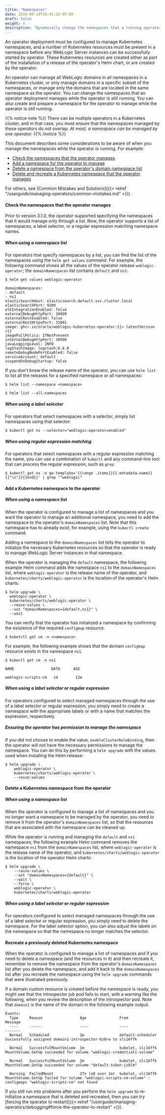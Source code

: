 ```yaml
---
title: "Namespaces"
date: 2019-09-19T10:41:32-05:00
draft: false
weight: 4
description: "Dynamically change the namespaces that a running operator manages."
---
```


An operator deployment must be configured to manage Kubernetes namespaces,
and a number of Kubernetes resources
must be present in a namespace before any WebLogic Server instances can be successfully
started by operator. These Kubernetes resources are created either as part of the installation
of a release of the operator's Helm chart, or are created by the operator.

An operator can manage all WebLogic domains in all namespaces in a Kubernetes cluster,
or only manage domains in a specific subset of the namespaces,
or manage only the domains that are located in the same namespace as the operator.
You can change the namespaces that an operator deployment manages while the operator is still running.
You can also create and prepare a namespace for the operator to manage while the operator is still running.

{{% notice note %}}
There can be multiple operators in a Kubernetes cluster, and in that case, you must ensure that the namespaces managed by these operators do not overlap.
_At most, a namespace can be managed by one operator._
{{% /notice %}}

This document describes some considerations to be aware of when you manage the namespaces while the operator is running. For example:

* [Check the namespaces that the operator manages](#check-the-namespaces-that-the-operator-manages)
* [Add a namespace for the operator to manage](#add-a-kubernetes-namespace-to-the-operator)
* [Delete a namespace from the operator's domain namespace list](#delete-a-kubernetes-namespace-from-the-operator)
* [Delete and recreate a Kubernetes namespace that the operator manages](#recreate-a-previously-deleted-kubernetes-namespace)

For others, see [Common Mistakes and Solutions]({{< relref "/userguide/managing-operators/common-mistakes.md" >}}).


#### Check the namespaces that the operator manages

Prior to version 3.1.0, the operator supported specifying the namespaces that it would manage only through a list.
Now, the operator supports a list of namespaces, a label selector, or a regular expression matching namespace names.

##### When using a namespace list

For operators that specify namespaces by a list, you can find the list of the namespaces using the `helm get values` command.
For example, the following command shows all the values of the operator release `weblogic-operator`; the `domainNamespaces` list contains `default` and `ns1`:

```shell
$ helm get values weblogic-operator
```
```
domainNamespaces:
- default
- ns1
elasticSearchHost: elasticsearch.default.svc.cluster.local
elasticSearchPort: 9200
elkIntegrationEnabled: false
externalDebugHttpPort: 30999
externalRestEnabled: false
externalRestHttpsPort: 31001
image: ghcr.io/oracle/weblogic-kubernetes-operator:{{< latestVersion >}}
imagePullPolicy: IfNotPresent
internalDebugHttpPort: 30999
javaLoggingLevel: INFO
logStashImage: logstash:6.6.0
remoteDebugNodePortEnabled: false
serviceAccount: default
suspendOnDebugStartup: false
```

If you don't know the release name of the operator, you can use `helm list` to list all the releases for a specified namespace or all namespaces:

```shell
$ helm list --namespace <namespace>
```
```shell
$ helm list --all-namespaces
```

##### When using a label selector

For operators that select namespaces with a selector, simply list namespaces using that selector:

```shell
$ kubectl get ns --selector="weblogic-operator=enabled"
```

##### When using regular expression matching

For operators that select namespaces with a regular expression matching the name, you can use a combination of `kubectl`
and any command-line tool that can process the regular expression, such as `grep`:

```shell
$ kubectl get ns -o go-template='{{range .items}}{{.metadata.name}}{{"\n"}}{{end}}' | grep "^weblogic"
```

#### Add a Kubernetes namespace to the operator

##### When using a namespace list

When the operator is configured to manage a list of namespaces and you want the operator to manage an additional namespace,
you need to add the namespace to the operator's `domainNamespaces` list. Note that this namespace has to already exist, for example,
using the `kubectl create` command.

Adding a namespace to the `domainNamespaces` list tells the operator to initialize the necessary
Kubernetes resources so that the operator is ready to manage WebLogic Server instances in that namespace.

When the operator is managing the `default` namespace, the following example Helm command adds the namespace `ns1` to the `domainNamespaces` list, where `weblogic-operator` is the release name of the operator, and `kubernetes/charts/weblogic-operator` is the location of the operator's Helm charts:

```shell
$ helm upgrade \
  weblogic-operator \
  kubernetes/charts/weblogic-operator \
  --reuse-values \
  --set "domainNamespaces={default,ns1}" \
  --wait
```

You can verify that the operator has initialized a namespace by confirming the existence of the required `configmap` resource.

```shell
$ kubetctl get cm -n <namespace>
```

For example, the following example shows that the domain `configmap` resource exists in the namespace `ns1`.

```shell
$ kubectl get cm -n ns1
```
```
NAME                 DATA      AGE

weblogic-scripts-cm   14        12m
```

##### When using a label selector or regular expression

For operators configured to select managed namespaces through the use of a label selector or regular expression,
you simply need to create a namespace with the appropriate labels or with a name that matches the expression, respectively.

##### Ensuring the operator has permission to manage the namespace

If you did not choose to enable the value, `enableClusterRoleBinding`, then the operator will not have the necessary
permissions to manage the namespace. You can do this by performing a `helm upgrade` with the values used when installing the
Helm release:

```shell
$ helm upgrade \
    weblogic-operator \
    kubernetes/charts/weblogic-operator \
    --reuse-values
```

####  Delete a Kubernetes namespace from the operator

##### When using a namespace list

When the operator is configured to manage a list of namespaces and you no longer want a namespace to be managed by the operator, you need to remove it from
the operator's `domainNamespaces` list, so that the resources that are
associated with the namespace can be cleaned up.

While the operator is running and managing the `default` and `ns1` namespaces, the following example Helm
command removes the namespace `ns1` from the `domainNamespaces` list, where `weblogic-operator` is the release
name of the operator, and `kubernetes/charts/weblogic-operator` is the location of the operator Helm charts:

```shell
$ helm upgrade \
    --reuse-values \
    --set "domainNamespaces={default}" \
    --wait \
    --force \
    weblogic-operator \
    kubernetes/charts/weblogic-operator
```

##### When using a label selector or regular expression

For operators configured to select managed namespaces through the use of a label selector or regular expression,
you simply need to delete the namespace. For the label selector option, you can also adjust the labels on the namespace
so that the namespace no longer matches the selector.

#### Recreate a previously deleted Kubernetes namespace

When the operator is configured to manage a list of namespaces and if you need to delete a namespace (and the resources in it) and then recreate it,
remember to remove the namespace from the operator's `domainNamespaces` list
after you delete the namespace, and add it back to the `domainNamespaces` list after you recreate the namespace
using the `helm upgrade` commands that were illustrated previously.

If a domain custom resource is created before the namespace is ready, you might see that the introspector job pod
fails to start, with a warning like the following, when you review the description of the introspector pod.
Note that `domain1` is the name of the domain in the following example output.

```
Events:
  Type     Reason                 Age               From               Message
  ----     ------                 ----              ----               -------
  Normal   Scheduled              1m                default-scheduler  Successfully assigned domain1-introspector-bz6rw to slc16ffk

  Normal   SuccessfulMountVolume  1m                kubelet, slc16ffk  MountVolume.SetUp succeeded for volume "weblogic-credentials-volume"

  Normal   SuccessfulMountVolume  1m                kubelet, slc16ffk  MountVolume.SetUp succeeded for volume "default-token-jzblm"

  Warning  FailedMount            27s (x8 over 1m)  kubelet, slc16ffk  MountVolume.SetUp failed for volume "weblogic-scripts-cm-volume" : configmaps "weblogic-scripts-cm" not found

```

If you still run into problems after you perform the `helm upgrade` to re-initialize a namespace
that is deleted and recreated, then you can
try [forcing the operator to restart]({{< relref "/userguide/managing-operators/debugging#force-the-operator-to-restart" >}}).
